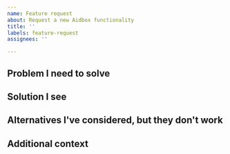 ```yaml
---
name: Feature request
about: Request a new Aidbox functionality
title: ''
labels: feature-request
assignees: ''

---
```


## Problem I need to solve
<!--Is your feature request related to a problem? Please provide us with a clear and concise description -->


## Solution I see
<!--**Describe the solution you'd like**
 A clear and concise description of what you want to happen. -->

## Alternatives I've considered, but they don't work
<!--Please describe alternatives you've considered** -->

## Additional context
<!-- Add any other context or screenshots about the feature request here. -->
